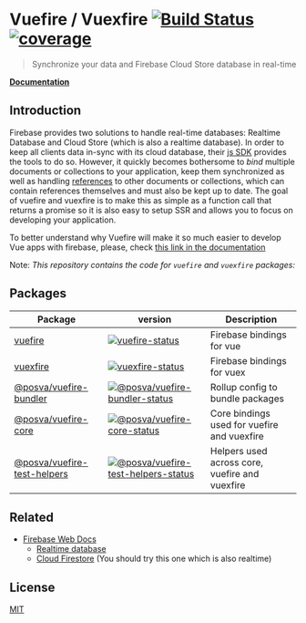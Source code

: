 # Vuefire / Vuexfire [![Build Status](https://badgen.net/circleci/github/vuejs/vuefire)](https://circleci.com/gh/vuejs/vuefire) [![coverage](https://badgen.net/codecov/c/github/vuejs/vuefire)](https://codecov.io/github/vuejs/vuefire)

> Synchronize your data and Firebase Cloud Store database in real-time

[**Documentation**](https://vuefire.vuejs.org)

## Introduction

Firebase provides two solutions to handle real-time databases: Realtime Database and Cloud Store (which is also a realtime database).
In order to keep all clients data in-sync with its cloud database, their [js SDK](https://firebase.google.com/docs/firestore/quickstart) provides the tools to do so. However, it quickly becomes bothersome to _bind_ multiple documents or collections to your application, keep them synchronized as well as handling [references](https://firebase.google.com/docs/firestore/manage-data/data-types) to other documents or collections, which can contain references themselves and must also be kept up to date.
The goal of vuefire and vuexfire is to make this as simple as a function call that returns a promise so it is also easy to setup SSR and allows you to focus on developing your application.

To better understand why Vuefire will make it so much easier to develop Vue apps with firebase, please, check [this link in the documentation](https://vuefire.vuejs.org/vuefire/#why)

Note: _This repository contains the code for `vuefire` and `vuexfire` packages:_

## Packages

| Package                        | version                                                                       | Description                                    |
| ------------------------------ | ----------------------------------------------------------------------------- | ---------------------------------------------- |
| [vuefire]                      | [![vuefire-status]][vuefire-package]                                          | Firebase bindings for vue                      |
| [vuexfire]                     | [![vuexfire-status]][vuexfire-package]                                        | Firebase bindings for vuex                     |
| [\@posva/vuefire-bundler]      | [![@posva/vuefire-bundler-status]][\@posva/vuefire-bundler-package]           | Rollup config to bundle packages               |
| [\@posva/vuefire-core]         | [![@posva/vuefire-core-status]][\@posva/vuefire-core-package]                 | Core bindings used for vuefire and vuexfire    |
| [\@posva/vuefire-test-helpers] | [![@posva/vuefire-test-helpers-status]][\@posva/vuefire-test-helpers-package] | Helpers used across core, vuefire and vuexfire |

[vuefire]: packages/vuefire
[vuexfire]: packages/vuexfire
[\@posva/vuefire-bundler]: packages/@posva/vuefire-bundler
[\@posva/vuefire-core]: packages/@posva/vuefire-core
[\@posva/vuefire-test-helpers]: packages/@posva/vuefire-test-helpers
[vuefire-status]: https://badgen.net/npm/v/vuefire/next
[vuexfire-status]: https://badgen.net/npm/v/vuexfire/next
[@posva/vuefire-bundler-status]: https://badgen.net/npm/v/@posva/vuefire-bundler
[@posva/vuefire-core-status]: https://badgen.net/npm/v/@posva/vuefire-core
[@posva/vuefire-test-helpers-status]: https://badgen.net/npm/v/@posva/vuefire-test-helpers
[vuefire-package]: https://npmjs.com/package/vuefire
[vuexfire-package]: https://npmjs.com/package/vuexfire
[\@posva/vuefire-bundler-package]: https://npmjs.com/package/@posva/vuefire-bundler
[\@posva/vuefire-core-package]: https://npmjs.com/package/@posva/vuefire-core
[\@posva/vuefire-test-helpers-package]: https://npmjs.com/package/@posva/vuefire-test-helpers

## Related

- [Firebase Web Docs](https://firebase.google.com/docs/web/setup)
  - [Realtime database](https://firebase.google.com/docs/database/)
  - [Cloud Firestore](https://firebase.google.com/docs/firestore/) (You should try this one which is also realtime)

## License

[MIT](http://opensource.org/licenses/MIT)
